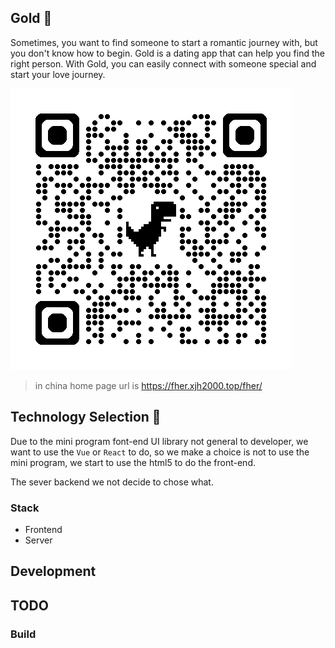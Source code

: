 ## Gold 🎉

Sometimes, you want to find someone to start a romantic journey with, but you don't know how to begin. Gold is a dating app that can help you find the right person. With Gold, you can easily connect with someone special and start your love journey.

![qr code for web](doc/qrcode_fher.xjh2000.top.png)

> in china home page url is https://fher.xjh2000.top/fher/

## Technology Selection 🎃

Due to the mini program font-end UI library not general to developer, we want to use the `Vue` or `React` to do, so we make a choice is not to use the mini program, we start to use the html5 to do the front-end.

The sever backend we not decide to chose what.

### Stack

- Frontend
- Server

## Development

## TODO


### Build

